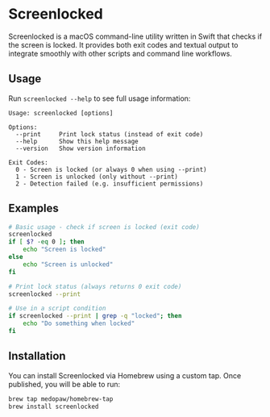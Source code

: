# Screenlocked

Screenlocked is a macOS command-line utility written in Swift that checks if the screen is locked. It provides both exit codes and textual output to integrate smoothly with other scripts and command line workflows.

## Usage

Run `screenlocked --help` to see full usage information:

```
Usage: screenlocked [options]

Options:
  --print     Print lock status (instead of exit code)
  --help      Show this help message
  --version   Show version information

Exit Codes:
  0 - Screen is locked (or always 0 when using --print)
  1 - Screen is unlocked (only without --print)
  2 - Detection failed (e.g. insufficient permissions)
```

## Examples

```bash
# Basic usage - check if screen is locked (exit code)
screenlocked
if [ $? -eq 0 ]; then
    echo "Screen is locked"
else
    echo "Screen is unlocked"
fi

# Print lock status (always returns 0 exit code)
screenlocked --print

# Use in a script condition
if screenlocked --print | grep -q "locked"; then
    echo "Do something when locked"
fi
```

## Installation

You can install Screenlocked via Homebrew using a custom tap. Once published, you will be able to run:

```sh
brew tap medopaw/homebrew-tap
brew install screenlocked
```
